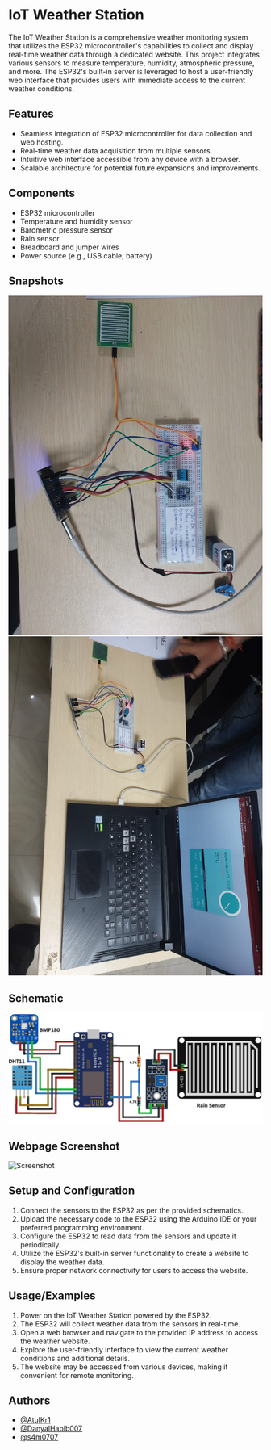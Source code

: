 
# IoT Weather Station

The IoT Weather Station is a comprehensive weather monitoring system that utilizes the ESP32 microcontroller's capabilities to collect and display real-time weather data through a dedicated website. This project integrates various sensors to measure temperature, humidity, atmospheric pressure, and more. The ESP32's built-in server is leveraged to host a user-friendly web interface that provides users with immediate access to the current weather conditions.


## Features

- Seamless integration of ESP32 microcontroller for data collection and web hosting.
- Real-time weather data acquisition from multiple sensors.
- Intuitive web interface accessible from any device with a browser.
- Scalable architecture for potential future expansions and improvements.


## Components
- ESP32 microcontroller
- Temperature and humidity sensor
- Barometric pressure sensor
- Rain sensor
- Breadboard and jumper wires
- Power source (e.g., USB cable, battery)
## Snapshots

![Snapshot](https://github.com/DanyalHabib007/IoT_Weather_Station/blob/main/Images/1.jpeg)
![Snapshot](https://github.com/DanyalHabib007/IoT_Weather_Station/blob/main/Images/2.jpeg)

## Schematic

![Schematic](https://github.com/DanyalHabib007/IoT_Weather_Station/blob/main/Images/3.jpeg)
## Webpage Screenshot

![Screenshot](https://github.com/DanyalHabib007/IoT_Weather_Station/blob/main/Images/4.jpeg)
## Setup and Configuration
1. Connect the sensors to the ESP32 as per the provided schematics.
2. Upload the necessary code to the ESP32 using the Arduino IDE or your preferred programming environment.
3. Configure the ESP32 to read data from the sensors and update it periodically.
4. Utilize the ESP32's built-in server functionality to create a website to display the weather data.
5. Ensure proper network connectivity for users to access the website.
## Usage/Examples
1. Power on the IoT Weather Station powered by the ESP32.
2. The ESP32 will collect weather data from the sensors in real-time.
3. Open a web browser and navigate to the provided IP address to access the weather website.
4. Explore the user-friendly interface to view the current weather conditions and additional details.
5. The website may be accessed from various devices, making it convenient for remote monitoring.


## Authors
- [@AtulKr1](https://github.com/AtulKr1)
- [@DanyalHabib007](https://github.com/DanyalHabib007)
- [@s4m0707](https://github.com/s4m0707)

